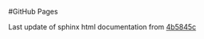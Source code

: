 #GitHub Pages

Last update of sphinx html documentation from [4b5845c](https://github.com/gdsfactory/klayout_pyxs/tree/4b5845c0525cbb905a4b32c571f234163ac4e2e8)
